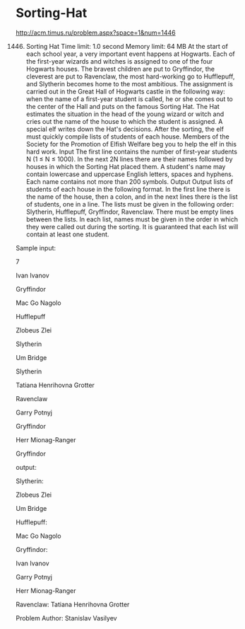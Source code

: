 # Sorting-Hat
http://acm.timus.ru/problem.aspx?space=1&num=1446


1446. Sorting Hat
Time limit: 1.0 second
Memory limit: 64 MB
At the start of each school year, a very important event happens at Hogwarts. Each of the first-year wizards and witches is assigned to one of the four Hogwarts houses. The bravest children are put to Gryffindor, the cleverest are put to Ravenclaw, the most hard-working go to Hufflepuff, and Slytherin becomes home to the most ambitious. The assignment is carried out in the Great Hall of Hogwarts castle in the following way: when the name of a first-year student is called, he or she comes out to the center of the Hall and puts on the famous Sorting Hat. The Hat estimates the situation in the head of the young wizard or witch and cries out the name of the house to which the student is assigned. A special elf writes down the Hat's decisions. After the sorting, the elf must quickly compile lists of students of each house. Members of the Society for the Promotion of Elfish Welfare beg you to help the elf in this hard work.
Input
The first line contains the number of first-year students N (1 ≤ N ≤ 1000). In the next 2N lines there are their names followed by houses in which the Sorting Hat placed them. A student's name may contain lowercase and uppercase English letters, spaces and hyphens. Each name contains not more than 200 symbols.
Output
Output lists of students of each house in the following format. In the first line there is the name of the house, then a colon, and in the next lines there is the list of students, one in a line. The lists must be given in the following order: Slytherin, Hufflepuff, Gryffindor, Ravenclaw. There must be empty lines between the lists. In each list, names must be given in the order in which they were called out during the sorting. It is guaranteed that each list will contain at least one student.



Sample
input: 

7

Ivan Ivanov

Gryffindor

Mac Go Nagolo

Hufflepuff

Zlobeus Zlei

Slytherin

Um Bridge

Slytherin

Tatiana Henrihovna Grotter

Ravenclaw

Garry Potnyj

Gryffindor

Herr Mionag-Ranger

Gryffindor

output:

Slytherin:

Zlobeus Zlei

Um Bridge

Hufflepuff:

Mac Go Nagolo

Gryffindor:

Ivan Ivanov

Garry Potnyj

Herr Mionag-Ranger

Ravenclaw:
Tatiana Henrihovna Grotter


Problem Author: Stanislav Vasilyev
